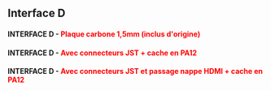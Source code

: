 ## Interface D

#### INTERFACE D - <font color='red'>Plaque carbone 1,5mm (inclus d'origine)</font>

#### INTERFACE D - <font color='red'>Avec connecteurs JST + cache en PA12</font>

#### INTERFACE D - <font color='red'>Avec connecteurs JST et passage nappe HDMI + cache en PA12</font>